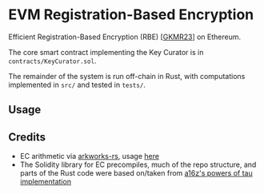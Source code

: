 # EVM Registration-Based Encryption

Efficient Registration-Based Encryption (RBE) [[GKMR23](eprint.iacr.org/2022/1505)] on Ethereum.

The core smart contract implementing the Key Curator is in `contracts/KeyCurator.sol`.

The remainder of the system is run off-chain in Rust, with computations implemented in `src/` and tested in `tests/`.

## Usage

## Credits

- EC arithmetic via [arkworks-rs](https://github.com/arkworks-rs), usage [here](https://github.com/Pratyush/algebra-intro)
- The Solidity library for EC precompiles, much of the repo structure, and parts of the Rust code were based on/taken from [a16z's powers of tau implementation](https://github.com/a16z/evm-powers-of-tau/tree/master)